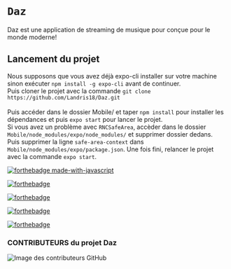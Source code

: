 # `Daz`

Daz est une application de streaming de musique pour conçue pour le monde moderne!


<h2>Lancement du projet</h2>
  
Nous supposons que vous avez déjà expo-cli installer sur votre machine sinon exécuter `npm install -g expo-cli` avant de continuer.
</br>
Puis cloner le projet avec la commande `git clone https://github.com/Landris18/Daz.git` </br>
</br>
Puis accéder dans le dossier Mobile/ et taper `npm install` pour installer les dépendances et puis `expo start` pour lancer le projet.
</br>
Si vous avez un problème avec `RNCSafeArea`, accèder dans le dossier `Mobile/node_modules/expo/node_modules/` et supprimer dossier dedans.
</br>
Puis supprimer la ligne `safe-area-context` dans `Mobile/node_modules/expo/package.json`. Une fois fini, relancer le projet avec la commande `expo start`.


[![forthebadge made-with-javascript](http://ForTheBadge.com/images/badges/made-with-javascript.svg)](https://www.javascript.com/)

[![forthebadge](https://forthebadge.com/images/badges/built-by-developers.svg)](https://forthebadge.com)

[![forthebadge](https://forthebadge.com/images/badges/its-not-a-lie-if-you-believe-it.svg)](https://forthebadge.com)

[![forthebadge](https://forthebadge.com/images/badges/makes-people-smile.svg)](https://forthebadge.com)

[![forthebadge](https://forthebadge.com/images/badges/open-source.svg)](https://forthebadge.com)

<h3>CONTRIBUTEURS du projet Daz</h3>

![Image des contributeurs GitHub](https://contrib.rocks/image?repo=Landris18/Daz)

